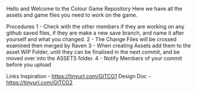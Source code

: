 Hello and Welcome to the Colour Game Repository
Here we have all the assets and game files you need to work on the game.


Procedures
1 - Check with the other members if they are working on any github saved files, if they are make a new save branch, and name it after yourself and what you changed.
2 - The Change Files will be crossed examined then merged by Raven
3 - When creating Assets add them to the asset WIP Folder, until they can be finalised in the next commit, and be moved over into the ASSETS folder.
4 - Notify Members of your commit before you upload


Links
Inspiration     - https://tinyurl.com/GITCG1
Design Doc      - https://tinyurl.com/GITCG2


